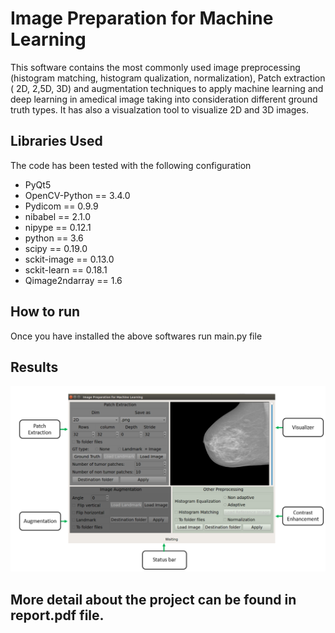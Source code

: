 # Image Preparation for Machine Learning
This software contains the most commonly
used image preprocessing (histogram matching, histogram qualization, normalization), Patch extraction ( 2D, 2,5D, 3D) and augmentation techniques to apply machine learning and deep learning in amedical image taking into consideration different ground truth types. It has also a visualzation tool to visualize 2D and 3D images.

## Libraries Used
The code has been tested with the following configuration
- PyQt5
- OpenCV-Python == 3.4.0
- Pydicom == 0.9.9
- nibabel == 2.1.0
- nipype == 0.12.1
- python == 3.6
- scipy == 0.19.0
- sckit-image == 0.13.0
- sckit-learn == 0.18.1
- Qimage2ndarray == 1.6

## How to run 
Once you have installed the above softwares run main.py file

## Results
![](gui.PNG "GUI")

## More detail about the project can be found in report.pdf file.
